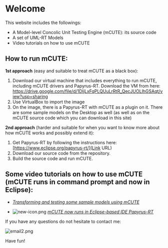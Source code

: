 # Welcome

This website includes the followings:

* A Model-level Concolic Unit Testing Engine (mCUTE): its source code
* A set of UML-RT Models
* Video tutorials on how to use mCUTE

 
## How to run mCUTE:

**1st approach** (easy and suitable to treat mCUTE as a black box): 

1. Download our virtual machine that includes everything to run mCUTE, including mCUTE drivers and Papyrus-RT. Download the VM from here: 
https://drive.google.com/file/d/1DIjLxFqPLQUuLrRtR_QecJUOLlhGSAqt/view?usp=sharing
2. Use VirtualBox to import the image
3. On the image, there is a Papyrus-RT with mCUTE as a plugin on it. There are some sample models on the Desktop as well (as well as on the mCUTE source code which you can download in this site)

**2nd approach** (harder and suitable for when you want to know more about how mCUTE works and possibly extend it):

1. Get Papyrus-RT by following the instructions here: [https://www.eclipse.org/papyrus-rt/](Link URL)
2. Download our source code from the repository.
3. Build the source code and run mCUTE.


## Some video tutorials on how to use mCUTE (mCUTE runs in command prompt and now in Eclipse):

  
* [*Transforming and testing some sample models using mCUTE*](https://youtu.be/tMMvTqu3G6A)

* ![new-icon.png](https://bitbucket.org/repo/ngK5gx7/images/2756170474-new-icon.png) [*mCUTE now runs in Eclipse-based IDE Papyrus-RT*](https://youtu.be/Ty1-gVptLYA)

If you have any questions do not hesitate to contact me: 

![email2.png](https://bitbucket.org/repo/ngK5gx7/images/4015831127-email2.png)

Have fun!
